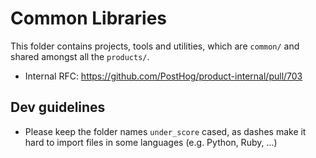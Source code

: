 # Common Libraries

This folder contains projects, tools and utilities, which are `common/` and shared amongst all the `products/`.

- Internal RFC: https://github.com/PostHog/product-internal/pull/703

## Dev guidelines

- Please keep the folder names `under_score` cased, as dashes make it hard to import files in some languages (e.g. Python, Ruby, ...)
